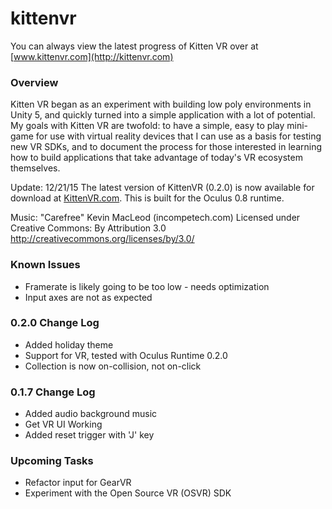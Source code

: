 # kittenvr
You can always view the latest progress of Kitten VR over at [www.kittenvr.com](http://kittenvr.com)

### Overview
Kitten VR began as an experiment with building low poly environments in Unity 5, and quickly turned into a simple application with a lot of potential. My goals with Kitten VR are twofold: to have a simple, easy to play mini-game for use with virtual reality devices that I can use as a basis for testing new VR SDKs, and to document the process for those interested in learning how to build applications that take advantage of today's VR ecosystem themselves.

Update: 12/21/15
The latest version of KittenVR (0.2.0) is now available for download at [KittenVR.com](http://kittenvr.com). This is built for the Oculus 0.8 runtime. 

Music: 
"Carefree" Kevin MacLeod (incompetech.com) 
Licensed under Creative Commons: By Attribution 3.0
http://creativecommons.org/licenses/by/3.0/

### Known Issues
* Framerate is likely going to be too low - needs optimization
* Input axes are not as expected

### 0.2.0 Change Log
* Added holiday theme
* Support for VR, tested with Oculus Runtime 0.2.0
* Collection is now on-collision, not on-click

### 0.1.7 Change Log
* Added audio background music
* Get VR UI Working
* Added reset trigger with 'J' key



### Upcoming Tasks
* Refactor input for GearVR
* Experiment with the Open Source VR (OSVR) SDK
